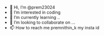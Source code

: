 - 👋 Hi, I’m @prem23024
- 👀 I’m interested in coding
- 🌱 I’m currently learning ..
- 💞️ I’m looking to collaborate on ...
- 📫 How to reach me premnithin_k my insta id

<!---
prem23024/prem23024 is a ✨ special ✨ repository because its `README.md` (this file) appears on your GitHub profile.
You can click the Preview link to take a look at your changes.
--->
